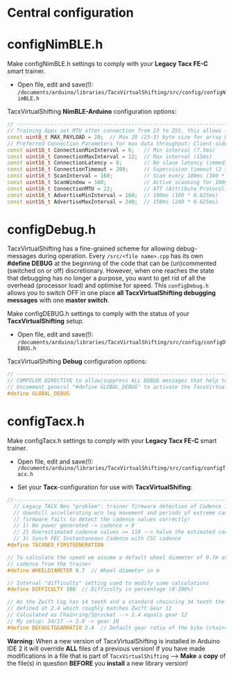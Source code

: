 # Central configuration

# configNimBLE.h
Make configNimBLE.h settings to comply with your <b>Legacy Tacx FE-C</b> smart trainer.

+ Open file, edit and save(!): `/documents/arduino/libraries/TacxVirtualShifting/src/config/configNimBLE.h`

TacxVirtualShifting <b>NimBLE-Arduino</b> configuration options:
```C++
// ---------------------------------------------------------------------------------------
// Training Apps set MTU after connection from 23 to 255, this allows for max data throughput!
const uint8_t MAX_PAYLOAD = 20;  // Max 20 (23-3) byte size for array DATA and strings
// Preferred Connection Parameters for max data throughput: Client-side (!) AND Server-side !
const uint16_t ConnectionMinInterval = 6; 	// Min interval (7.5ms)  
const uint16_t ConnectionMaxInterval = 12;	// Max interval (15ms)  
const uint16_t ConnectionLatency = 0;   	// No slave latency (immediate response)
const uint16_t ConnectionTimeout = 200; 	// Supervision timeout (2 seconds before disconnect)
const uint16_t ScanInterval = 160;		    // Scan every 100ms (160 * 0.625ms)
const uint16_t ScanWindow = 160;		    // Active scanning for 100ms (160 * 0.625ms)
const uint16_t ConnectionMTU = 23;     	    // ATT (Attribute Protocol) Maximum Transmission Unit
const uint16_t AdvertiseMinInterval = 160;	// 100ms (160 * 0.625ms)
const uint16_t AdvertiseMaxInterval = 240;	// 150ms (240 * 0.625ms)
```

# configDebug.h
TacxVirtualShifting has a fine-grained scheme for allowing debug-messages during operation. Every `/src/<file name>.cpp` has its own <b>#define DEBUG</b> at the beginning of the code that can be (un)commented (switched on or off) discretionary. However, when one reaches the state that debugging has no longer a purpose, you want to get rid of all the overhead (processor load) and optimise for speed. This `configDebug.h` allows you to switch OFF in one place <b>all TacxVirtualShifting debugging messages</b> with one <b>master switch</b>.<br>

Make configDEBUG.h settings to comply with the status of your <b>TacxVirtualShifting</b> setup.

+ Open file, edit and save(!): `/documents/arduino/libraries/TacxVirtualShifting/src/config/configDEBUG.h`

TacxVirtualShifting <b>Debug</b> configuration options:

```C++
// ------------------------------------------------------------------------------------------------
// COMPILER DIRECTIVE to allow/suppress ALL DEBUG messages that help to debug code sections
// Uncomment general "#define GLOBAL_DEBUG" to activate the TacxVirtualShifting debug master switch...
#define GLOBAL_DEBUG

```

# configTacx.h
Make configTacx.h settings to comply with your <b>Legacy Tacx FE-C</b> smart trainer.

+ Open file, edit and save(!): `/documents/arduino/libraries/TacxVirtualShifting/src/config/configTacx.h`

+ Set your <b>Tacx</b>-configuration for use with <b>TacxVirtualShifing</b>:

```C++
//-------------------------------------------------------------------------------------------
  // Legacy TACX Neo "problem": trainer firmware detection of Cadence is UNRELIABLE: 
  // downhill accellerating w/o leg movement and periods of extreme cadences when trainer 
  // firmware fails to detect the cadence values correctly!
  // 1) No power generated -> cadence = 0
  // 2) Overestimated cadence values >= 110 --> halve the estimated cadence
  // 3) Synch FEC Instantaneous Cadence with CSC cadence
#define TACXNEO_FIRSTGENERATION

// To calculate the speed we assume a default wheel diameter of 0.7m and take the current 
// cadence from the trainer
#define WHEELDIAMETER 0.7  // Wheel diameter in m

// Internal "difficulty" setting used to modify some calculations
#define DIFFICULTY 100  // Difficulty in percentage (0-200%)

// As the Zwift Cog has 14 teeth and a standard chainring 34 teeth the default ratio is 
// defined at 2.4 which roughly matches Zwift Gear 12
// Calculated as Chainring/Sprocket --> 2.4 equals gear 12    
// My setup: 34/17 -> 2.0 -> gear 10
#define DEFAULTGEARRATIO 2.4  // Default gear ratio of the bike (chainring / sprocket)
```

<b>Warning</b>: When a new version of TacxVirtualShifting is installed in Arduino IDE 2 it will override <b>ALL</b> files of a previous version! If you have made modifications in a file that is part of `TacxVirtualShifting` --> <b>Make</b> a <b>copy</b> of the file(s) in question <b>BEFORE</b> you <b>install</b> a new library version!
